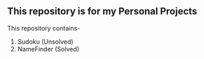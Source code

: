 ## This repository is for my Personal Projects

This repository contains-

1. Sudoku (Unsolved) 
2. NameFinder (Solved)

